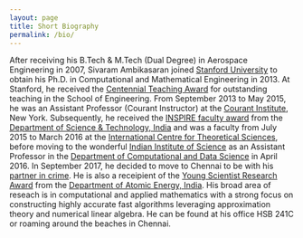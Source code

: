 ```yaml
---
layout: page
title: Short Biography
permalink: /bio/
---
```


After receiving his B.Tech & M.Tech (Dual Degree) in Aerospace Engineering in 2007, Sivaram Ambikasaran joined [Stanford University](https://www.stanford.edu) to obtain his Ph.D. in Computational and Mathematical Engineering in 2013. At Stanford, he received the [Centennial Teaching Award](http://news.stanford.edu/news/2009/june17/taprizes-061709.html) for outstanding teaching in the School of Engineering. From September 2013 to May 2015, he was an Assistant Professor (Courant Instructor) at the [Courant Institute](https://www.cims.nyu.edu), New York. Subsequently, he received the [INSPIRE faculty award](http://www.inspire-dst.gov.in/July2014_session_II.pdf) from the [Department of Science & Technology, India](http://www.dst.gov.in/) and was a faculty from July 2015 to March 2016 at the [International Centre for Theoretical Sciences](https://www.icts.res.in/), before moving to the wonderful [Indian Institute of Science](https://iisc.ac.in) as an Assistant Professor in the [Department of Computational and Data Science](http://cds.iisc.ac.in/) in April 2016. In September 2017, he decided to move to Chennai to be with his [partner in crime](https://mech.iitm.ac.in/meiitm/personnal/dr-krithika-narayanaswamy/). He is also a receipient of the [Young Scientist Research Award](https://brns.res.in/brns_rp.php) from the [Department of Atomic Energy, India](http://dae.nic.in/). His broad area of reseach is in computational and applied mathematics with a strong focus on constructing highly accurate fast algorithms leveraging approximation theory and numerical linear algebra. He can be found at his office HSB 241C or roaming around the beaches in Chennai.